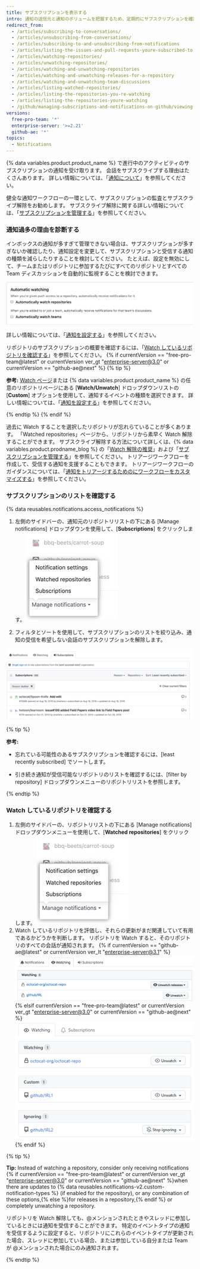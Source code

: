 ```yaml
---
title: サブスクリプションを表示する
intro: 通知の送信元と通知のボリュームを把握するため、定期的にサブスクリプションを確認し、リポジトリを Watch することをお勧めします。
redirect_from:
  - /articles/subscribing-to-conversations/
  - /articles/unsubscribing-from-conversations/
  - /articles/subscribing-to-and-unsubscribing-from-notifications
  - /articles/listing-the-issues-and-pull-requests-youre-subscribed-to
  - /articles/watching-repositories/
  - /articles/unwatching-repositories/
  - /articles/watching-and-unwatching-repositories
  - /articles/watching-and-unwatching-releases-for-a-repository
  - /articles/watching-and-unwatching-team-discussions
  - /articles/listing-watched-repositories/
  - /articles/listing-the-repositories-you-re-watching
  - /articles/listing-the-repositories-youre-watching
  - /github/managing-subscriptions-and-notifications-on-github/viewing-your-subscriptions
versions:
  free-pro-team: '*'
  enterprise-server: '>=2.21'
  github-ae: '*'
topics:
  - Notifications
---
```

{% data variables.product.product_name %} で進行中のアクティビティのサブスクリプションの通知を受け取ります。 会話をサブスクライブする理由はたくさんあります。 詳しい情報については、「[通知について](/github/managing-subscriptions-and-notifications-on-github/about-notifications#notifications-and-subscriptions)」を参照してください。

健全な通知ワークフローの一環として、サブスクリプションの監査とサブスクライブ解除をお勧めします。 サブスクライブ解除に関する詳しい情報については、「[サブスクリプションを管理する](/github/managing-subscriptions-and-notifications-on-github/managing-your-subscriptions)」を参照してください。

### 通知過多の理由を診断する

インボックスの通知が多すぎて管理できない場合は、サブスクリプションが多すぎないか確認したり、通知設定を変更して、サブスクリプションと受信する通知の種類を減らしたりすることを検討してください。 たとえば、設定を無効にして、チームまたはリポジトリに参加するたびにすべてのリポジトリとすべての Team ディスカッションを自動的に監視することを検討できます。

![自動 Watch](/assets/images/help/notifications-v2/automatic-watching-example.png)

詳しい情報については、「[通知を設定する](/github/managing-subscriptions-and-notifications-on-github/configuring-notifications#automatic-watching)」を参照してください。

リポジトリのサブスクリプションの概要を確認するには、「[Watch しているリポジトリを確認する](#reviewing-repositories-that-youre-watching)」を参照してください。
{% if currentVersion == "free-pro-team@latest" or  currentVersion ver_gt "enterprise-server@3.0" or currentVersion == "github-ae@next" %}
{% tip %}

**参考:** [Watch ページ](https://github.com/watching)または {% data variables.product.product_name %} の任意のリポジトリページにある [**Watch/Unwatch**] ドロップダウンリストの [**Custom**] オプションを使用して、通知するイベントの種類を選択できます。 詳しい情報については、「[通知を設定する](/github/managing-subscriptions-and-notifications-on-github/configuring-notifications#configuring-your-watch-settings-for-an-individual-repository)」を参照してください。

{% endtip %}
{% endif %}

過去に Watch することを選択したリポジトリが忘れらていることが多くあります。 「Watched repositories」ページから、リポジトリから素早く Watch 解除することができます。 サブスクライブ解除する方法について詳しくは、{% data variables.product.prodname_blog %} の「[Watch 解除の推奨](https://github.blog/changelog/2020-11-10-unwatch-recommendations/)」および「[サブスクリプションを管理する](/github/managing-subscriptions-and-notifications-on-github/managing-your-subscriptions)」を参照してください。 トリアージワークフローを作成して、受信する通知を支援することもできます。 トリアージワークフローのガイダンスについては、「[通知をトリアージするためのにワークフローをカスタマイズする](/github/managing-subscriptions-and-notifications-on-github/customizing-a-workflow-for-triaging-your-notifications)」を参照してください。

### サブスクリプションのリストを確認する

{% data reusables.notifications.access_notifications %}
1. 左側のサイドバーの、通知元のリポジトリリストの下にある [Manage notifications] ドロップダウンを使用して、[**Subscriptions**] をクリックします。 ![[Manage notifications] ドロップダウンメニューオプション](/assets/images/help/notifications-v2/manage-notifications-options.png)

2. フィルタとソートを使用して、サブスクリプションのリストを絞り込み、通知の受信を希望しない会話のサブスクリプションを解除します。

  ![サブスクリプションページ](/assets/images/help/notifications-v2/all-subscriptions.png)

{% tip %}

**参考:**
- 忘れている可能性のあるサブスクリプションを確認するには、[least recently subscribed] でソートします。

- 引き続き通知が受信可能なリポジトリのリストを確認するには、[filter by repository] ドロップダウンメニューのリポジトリリストを参照します。

{% endtip %}

### Watch しているリポジトリを確認する

1. 左側のサイドバーの、リポジトリリストの下にある [Manage notifications] ドロップダウンメニューを使用して、[**Watched repositories**] をクリックします。 ![[Manage notifications] ドロップダウンメニューオプション](/assets/images/help/notifications-v2/manage-notifications-options.png)
2. Watch しているリポジトリを評価し、それらの更新がまだ関連していて有用であるかどうかを判断します。 リポジトリを Watch すると、そのリポジトリのすべての会話が通知されます。
{% if currentVersion == "github-ae@latest" or currentVersion ver_lt "enterprise-server@3.1" %}
  ![Watch対象の通知ページ](/assets/images/help/notifications-v2/watched-notifications.png)
{% elsif currentVersion == "free-pro-team@latest" or currentVersion ver_gt "enterprise-server@3.0" or currentVersion == "github-ae@next" %}
  ![Watch対象の通知ページ](/assets/images/help/notifications-v2/watched-notifications-custom.png)
{% endif %}

  {% tip %}

  **Tip:** Instead of watching a repository, consider only receiving notifications {% if currentVersion == "free-pro-team@latest" or currentVersion ver_gt "enterprise-server@3.0" or currentVersion == "github-ae@next" %}when there are updates to {% data reusables.notifications-v2.custom-notification-types %} (if enabled for the repository), or any combination of these options,{% else %}for releases in a repository,{% endif %} or completely unwatching a repository.

  リポジトリを Watch 解除しても、@メンションされたときやスレッドに参加しているときには通知を受信することができます。 特定のイベントタイプの通知を受信するように設定すると、リポジトリにこれらのイベントタイプが更新された場合、スレッドに参加している場合、または参加している自分または Team が @メンションされた場合にのみ通知されます。

  {% endtip %}
